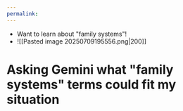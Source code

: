 ```yaml
---
permalink: 
---
```


- Want to learn about "family systems"!
- ![[Pasted image 20250709195556.png|200]]
# Asking Gemini what "family systems" terms could fit my situation
